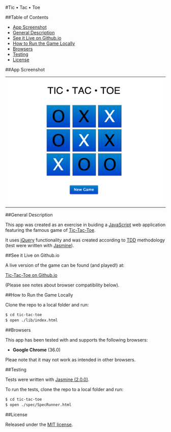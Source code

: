 #Tic • Tac • Toe

##Table of Contents

* [App Screenshot](#app-screenshot)
* [General Description](#general-description)
* [See it Live on Github.io](#see-it-live-on-github.io)
* [How to Run the Game Locally](#how-to-run-the-game-locally)
* [Browsers](#browsers)
* [Testing](#testing)
* [License](#license)


##App Screenshot

<table>
	<tr>
		<td align="center">
			<a href="https://raw.githubusercontent.com/nadavmatalon/tic-tac-toe/master/public/images/tic-tac-toe-screenshot.png">
				<img src="/public/images/tic-tac-toe-screenshot.png" width="500" height="400" />
			</a>
		</td>
	</tr>
</table>


##General Description

This app was created as an exercise in buiding a 
[JavaScript](http://en.wikipedia.org/wiki/JavaScript) web application featuring the 
famous game of [Tic-Tac-Toe](http://en.wikipedia.org/wiki/Tic-tac-toe).

It uses [jQuery](http://jquery.com) functionality and was created according to 
[TDD](http://en.wikipedia.org/wiki/Test-driven_development) methodology 
(test were written with [Jasmine](http://jasmine.github.io/2.0/introduction.html)). 


##See it Live on Github.io
			
A live version of the game can be found (and played!) at:

[Tic-Tac-Toe on Github.io](http://nadavmatalon.github.io/tic-tac-toe/)

(Please see notes about browser compatibility below).


##How to Run the Game Locally

Clone the repo to a local folder and run:

```bash
$ cd tic-tac-toe
$ open ./lib/index.html
```

##Browsers

This app has been tested with and supports the following browsers:

* __Google Chrome__ (36.0)

Pleae note that it may not work as intended in other browsers.


##Testing

Tests were written with [Jasmine (2.0.0)](http://jasmine.github.io/2.0/introduction.html).

To run the tests, clone the repo to a local folder and run:

```bash
$ cd tic-tac-toe
$ open ./spec/SpecRunner.html
```

##License

<p>Released under the <a href="http://www.opensource.org/licenses/MIT">MIT license</a>.</p>

